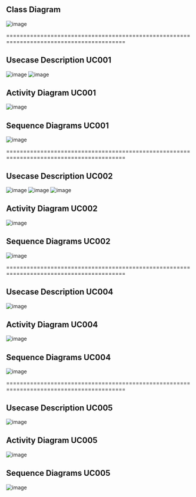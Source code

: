 ## **Class Diagram**
![image](https://github.com/user-attachments/assets/01620126-7666-45f6-87c6-93af594e3c48)

=========================================================================================

## **Usecase Description UC001**
![image](https://github.com/user-attachments/assets/61bd0c2c-0ea2-4f24-a473-0ecbe06459e0)
![image](https://github.com/user-attachments/assets/48aaafaa-aeae-42d7-8096-b36990e05428)

## **Activity Diagram UC001**
![image](https://github.com/user-attachments/assets/868f9db5-c9fa-4299-91a9-437f06410467)

## **Sequence Diagrams UC001**  

![image](https://github.com/user-attachments/assets/54f8fbd0-6619-480e-aff9-513df261713c)

=========================================================================================

## **Usecase Description UC002**
![image](https://github.com/user-attachments/assets/93f8ea3c-f426-439f-90f4-d604c0931505)
![image](https://github.com/user-attachments/assets/fce358ad-41d8-4254-be67-6282e7420f63)
![image](https://github.com/user-attachments/assets/fb62b7df-607f-4b54-a8e1-7b8dba6ec661)

## **Activity Diagram UC002**
![image](https://github.com/user-attachments/assets/76968ced-eea2-4a79-acb3-bf80297b0692)

## **Sequence Diagrams UC002**  

![image](https://github.com/user-attachments/assets/60fd49ee-4436-4341-8bc4-0d146be89025)

=========================================================================================
## **Usecase Description UC004**
![image](https://github.com/user-attachments/assets/41a4f501-01ce-4129-95af-607768fd7085)


## **Activity Diagram UC004**
![image](https://github.com/user-attachments/assets/3491a501-d8b2-4af3-bdc1-20eb13ad8566)


## **Sequence Diagrams UC004**  
![image](https://github.com/user-attachments/assets/9aa209c1-efee-428f-8a35-d403137e8278)


=========================================================================================
## **Usecase Description UC005**
![image](https://github.com/user-attachments/assets/c57115dd-615f-4f8a-a46d-89c16cf7846f)

## **Activity Diagram UC005**
![image](https://github.com/user-attachments/assets/5fc885cf-314b-4015-a3cc-d5ea0f075c7b)

## **Sequence Diagrams UC005**  

![image](https://github.com/user-attachments/assets/2f172cdb-d97c-4b77-8e90-664d2ef9fdfa)


